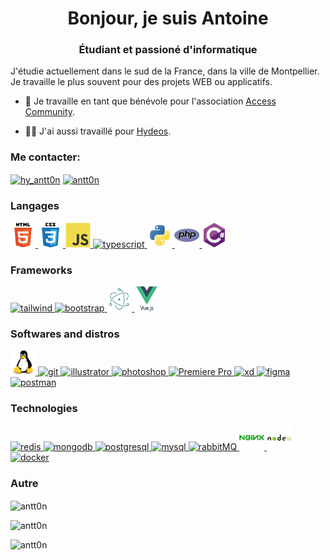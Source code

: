 <h1 align="center">Bonjour, je suis Antoine</h1>
<h3 align="center">Étudiant et passioné d'informatique</h3>

<p>J'étudie actuellement dans le sud de la France, dans la ville de Montpellier. Je travaille le plus souvent pour des projets WEB ou applicatifs.</p>

- 🔭 Je travaille en tant que bénévole pour l'association [Access Community](https://github.com/access-community).

- 👨‍💻 J'ai aussi travaillé pour [Hydeos](https://github.com/ServeurHydeos).

<h3 align="left">Me contacter: </h3>
<p align="left">
<a href="https://twitter.com/hy_antt0n" target="blank"><img align="center" src="https://raw.githubusercontent.com/rahuldkjain/github-profile-readme-generator/master/src/images/icons/Social/twitter.svg" alt="hy_antt0n" height="30" width="40" /></a>
<a href="https://t.me/antt0n" target="blank"><img align="center" src="https://upload.wikimedia.org/wikipedia/commons/8/82/Telegram_logo.svg" alt="antt0n" height="30" width="40" /></a>
</p>


<h3 align="left">Langages</h3>
<p align="left">
  <a href="https://www.w3.org/html/" target="_blank" rel="noreferrer"> <img src="https://raw.githubusercontent.com/devicons/devicon/master/icons/html5/html5-original-wordmark.svg" alt="html5" width="40" height="40"/> </a> 
  <a href="https://www.w3schools.com/css/" target="_blank" rel="noreferrer"> <img src="https://raw.githubusercontent.com/devicons/devicon/master/icons/css3/css3-original-wordmark.svg" alt="css3" width="40" height="40"/> </a>
  <a href="https://developer.mozilla.org/en-US/docs/Web/JavaScript" target="_blank" rel="noreferrer"> <img src="https://raw.githubusercontent.com/devicons/devicon/master/icons/javascript/javascript-original.svg" alt="javascript" width="40" height="40"/> </a> 
  <a href="https://www.typescriptlang.org/" target="_blank" rel="noreferrer"> <img src="https://cdn.jsdelivr.net/gh/devicons/devicon/icons/typescript/typescript-original.svg" alt="typescript" width="40" height="40"/> </a> 
  <a href="https://www.python.org" target="_blank" rel="noreferrer"> <img src="https://raw.githubusercontent.com/devicons/devicon/master/icons/python/python-original.svg" alt="python" width="40" height="40"/> </a> 
  <a href="https://www.php.net" target="_blank" rel="noreferrer"> <img src="https://raw.githubusercontent.com/devicons/devicon/master/icons/php/php-original.svg" alt="php" width="40" height="40"/> </a> 
  <a href="https://www.w3schools.com/cs/" target="_blank" rel="noreferrer"> <img src="https://raw.githubusercontent.com/devicons/devicon/master/icons/csharp/csharp-original.svg" alt="csharp" width="40" height="40"/> </a>
</p>

<h3 align="left">Frameworks</h3>
<a href="https://tailwindcss.com/" target="_blank" rel="noreferrer"> <img src="https://www.vectorlogo.zone/logos/tailwindcss/tailwindcss-icon.svg" alt="tailwind" width="40" height="40"/> </a>
  <a href="https://adonisjs.com" target="_blank" rel="noreferrer"> <img src="https://avatars.githubusercontent.com/u/13810373?s=200&v=55" alt="bootstrap" width="40" height="40"/> </a> 
  <a href="https://www.electronjs.org" target="_blank" rel="noreferrer"> <img src="https://raw.githubusercontent.com/devicons/devicon/master/icons/electron/electron-original.svg" alt="electron" width="40" height="40"/> </a> 
  <a href="https://vuejs.org/" target="_blank" rel="noreferrer"> <img src="https://raw.githubusercontent.com/devicons/devicon/master/icons/vuejs/vuejs-original-wordmark.svg" alt="vuejs" width="40" height="40"/> </a> 

<h3 align="left">Softwares and distros</h3>
<p align="left">
  
  <a href="https://www.linux.org/" target="_blank" rel="noreferrer"> 
    <img src="https://raw.githubusercontent.com/devicons/devicon/master/icons/linux/linux-original.svg" alt="linux" width="40" height="40"/> 
  </a> 
  <a href="https://git-scm.com/" target="_blank" rel="noreferrer"> 
    <img src="https://www.vectorlogo.zone/logos/git-scm/git-scm-icon.svg" alt="git" width="40" height="40"/> 
  </a>
  <a href="https://www.adobe.com/in/products/illustrator.html" target="_blank" rel="noreferrer"> 
    <img src="https://cdn.jsdelivr.net/gh/devicons/devicon/icons/illustrator/illustrator-plain.svg" alt="illustrator" width="40" height="40"/> 
  </a> 
  <a href="https://www.photoshop.com/en" target="_blank" rel="noreferrer"> 
    <img src="https://cdn.jsdelivr.net/gh/devicons/devicon/icons/photoshop/photoshop-plain.svg" alt="photoshop" width="40" height="40"/> 
  </a> 
  <a href="https://www.adobe.com/fr/products/premiere.html" target="_blank" rel="noreferrer">
    <img src="https://cdn.jsdelivr.net/gh/devicons/devicon/icons/premierepro/premierepro-original.svg" alt="Premiere Pro" width="40" height="40"/> 
  </a> 
  <a href="https://www.adobe.com/products/xd.html" target="_blank" rel="noreferrer"> 
    <img src="https://cdn.worldvectorlogo.com/logos/adobe-xd.svg" alt="xd" width="40" height="40"/> 
  </a>
  <a href="https://www.figma.com/" target="_blank" rel="noreferrer"> 
    <img src="https://www.vectorlogo.zone/logos/figma/figma-icon.svg" alt="figma" width="40" height="40"/> 
  </a>
  <a href="https://postman.com" target="_blank" rel="noreferrer"> 
    <img src="https://www.vectorlogo.zone/logos/getpostman/getpostman-icon.svg" alt="postman" width="40" height="40"/> 
  </a>
</p>

<h3 align="left">Technologies</h3>
<p align="left">
  <a href="https://redis.io" target="_blank" rel="noreferrer"> 
    <img src="https://cdn.jsdelivr.net/gh/devicons/devicon/icons/redis/redis-original.svg" alt="redis" width="40" height="40"/> 
  </a>
  <a href="https://www.mongodb.com/" target="_blank" rel="noreferrer"> 
    <img src="https://cdn.jsdelivr.net/gh/devicons/devicon/icons/mongodb/mongodb-original.svg" alt="mongodb" width="40" height="40"/>
  </a>
  <a href="https://www.postgresql.org" target="_blank" rel="noreferrer"> 
   <img src="https://cdn.jsdelivr.net/gh/devicons/devicon/icons/postgresql/postgresql-plain.svg" alt="postgresql" width="40" height="40"/> 
  </a>
  <a href="https://www.mysql.com/" target="_blank" rel="noreferrer"> 
    <img src="https://cdn.jsdelivr.net/gh/devicons/devicon/icons/mysql/mysql-original.svg" alt="mysql" width="40" height="40"/> 
  </a>
  <a href="https://www.rabbitmq.com" target="_blank" rel="noreferrer"> 
    <img src="https://www.vectorlogo.zone/logos/rabbitmq/rabbitmq-icon.svg" alt="rabbitMQ" width="40" height="40"/> 
  </a>
  <a href="https://www.nginx.com" target="_blank" rel="noreferrer"> 
    <img src="https://raw.githubusercontent.com/devicons/devicon/master/icons/nginx/nginx-original.svg" alt="nginx" width="40" height="40"/> 
  </a> 
  <a href="https://nodejs.org" target="_blank" rel="noreferrer"> 
    <img src="https://raw.githubusercontent.com/devicons/devicon/master/icons/nodejs/nodejs-original-wordmark.svg" alt="nodejs" width="40" height="40"/> 
  </a>
  <a href="https://www.docker.com/" target="_blank" rel="noreferrer"> 
    <img src="https://cdn.jsdelivr.net/gh/devicons/devicon/icons/docker/docker-plain.svg" alt="docker" width="40" height="40"/> 
  </a>
</p>

<h3 align="left">Autre</h3>
<p>
  <img align="center" src="https://github-readme-streak-stats.herokuapp.com/?user=antt0n&" alt="antt0n" />
</p>

<p>
  <img src="https://github-readme-stats.vercel.app/api/top-langs?username=antt0n&show_icons=true&locale=en&layout=compact" alt="antt0n" />
</p>

<p>
  <img src="https://github-readme-stats.vercel.app/api/wakatime?username=@antt0n&layout=compact" alt="antt0n" />
</p>

